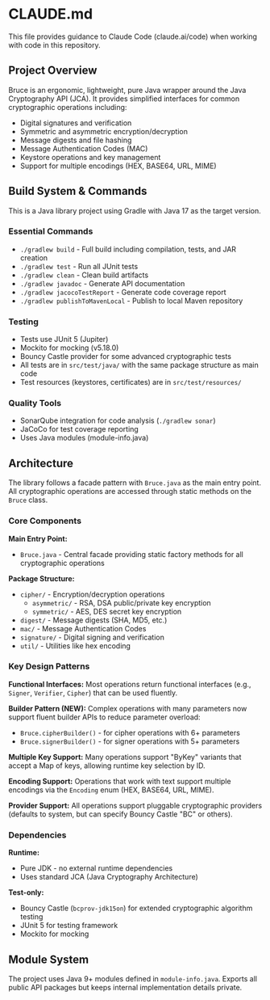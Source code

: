 # CLAUDE.md

This file provides guidance to Claude Code (claude.ai/code) when working with code in this repository.

## Project Overview

Bruce is an ergonomic, lightweight, pure Java wrapper around the Java Cryptography API (JCA). It provides simplified
interfaces for common cryptographic operations including:

- Digital signatures and verification
- Symmetric and asymmetric encryption/decryption
- Message digests and file hashing
- Message Authentication Codes (MAC)
- Keystore operations and key management
- Support for multiple encodings (HEX, BASE64, URL, MIME)

## Build System & Commands

This is a Java library project using Gradle with Java 17 as the target version.

### Essential Commands

- `./gradlew build` - Full build including compilation, tests, and JAR creation
- `./gradlew test` - Run all JUnit tests
- `./gradlew clean` - Clean build artifacts
- `./gradlew javadoc` - Generate API documentation
- `./gradlew jacocoTestReport` - Generate code coverage report
- `./gradlew publishToMavenLocal` - Publish to local Maven repository

### Testing

- Tests use JUnit 5 (Jupiter)
- Mockito for mocking (v5.18.0)
- Bouncy Castle provider for some advanced cryptographic tests
- All tests are in `src/test/java/` with the same package structure as main code
- Test resources (keystores, certificates) are in `src/test/resources/`

### Quality Tools

- SonarQube integration for code analysis (`./gradlew sonar`)
- JaCoCo for test coverage reporting
- Uses Java modules (module-info.java)

## Architecture

The library follows a facade pattern with `Bruce.java` as the main entry point. All cryptographic operations are
accessed through static methods on the `Bruce` class.

### Core Components

**Main Entry Point:**

- `Bruce.java` - Central facade providing static factory methods for all cryptographic operations

**Package Structure:**

- `cipher/` - Encryption/decryption operations
    - `asymmetric/` - RSA, DSA public/private key encryption
    - `symmetric/` - AES, DES secret key encryption
- `digest/` - Message digests (SHA, MD5, etc.)
- `mac/` - Message Authentication Codes
- `signature/` - Digital signing and verification
- `util/` - Utilities like hex encoding

### Key Design Patterns

**Functional Interfaces:**
Most operations return functional interfaces (e.g., `Signer`, `Verifier`, `Cipher`) that can be used fluently.

**Builder Pattern (NEW):**
Complex operations with many parameters now support fluent builder APIs to reduce parameter overload:
- `Bruce.cipherBuilder()` - for cipher operations with 6+ parameters
- `Bruce.signerBuilder()` - for signer operations with 5+ parameters

**Multiple Key Support:**
Many operations support "ByKey" variants that accept a Map of keys, allowing runtime key selection by ID.

**Encoding Support:**
Operations that work with text support multiple encodings via the `Encoding` enum (HEX, BASE64, URL, MIME).

**Provider Support:**
All operations support pluggable cryptographic providers (defaults to system, but can specify Bouncy Castle "BC" or
others).

### Dependencies

**Runtime:**

- Pure JDK - no external runtime dependencies
- Uses standard JCA (Java Cryptography Architecture)

**Test-only:**

- Bouncy Castle (`bcprov-jdk15on`) for extended cryptographic algorithm testing
- JUnit 5 for testing framework
- Mockito for mocking

## Module System

The project uses Java 9+ modules defined in `module-info.java`. Exports all public API packages but keeps internal
implementation details private.